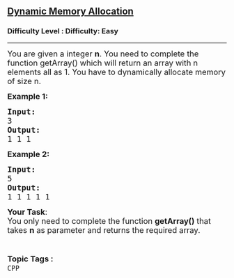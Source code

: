 <h2><a href="https://www.geeksforgeeks.org/problems/dynamic-memory-allocation/1?page=11&category=CPP&sortBy=submissions">Dynamic Memory Allocation</a></h2><h3>Difficulty Level : Difficulty: Easy</h3><hr><div class="problems_problem_content__Xm_eO"><p><span style="font-size:18px">You are given a integer <strong>n</strong>. You need to complete the function getArray() which will return an array with n elements all as 1.&nbsp;You have&nbsp;to dynamically allocate memory of size n.</span></p>

<p><span style="font-size:18px"><strong>Example 1:</strong></span></p>

<pre><span style="font-size:18px"><strong>Input:
</strong>3
<strong>Output: 
</strong>1 1 1
</span></pre>

<p><span style="font-size:18px"><strong>Example 2:</strong></span></p>

<pre><span style="font-size:18px"><strong>Input:
</strong>5
<strong>Output: 
</strong>1 1 1 1 1</span></pre>

<p><span style="font-size:18px"><strong>Your Task</strong>:<br>
You only need to complete the function <strong>getArray()</strong> that takes <strong>n</strong>&nbsp;as parameter and returns the required array.&nbsp;</span></p>
</div><br><p><span style=font-size:18px><strong>Topic Tags : </strong><br><code>CPP</code>&nbsp;